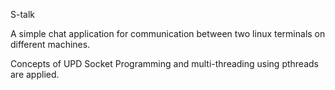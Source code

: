 S-talk

A simple chat application for communication between two linux terminals on different machines.

Concepts of UPD Socket Programming and multi-threading using pthreads are applied.
